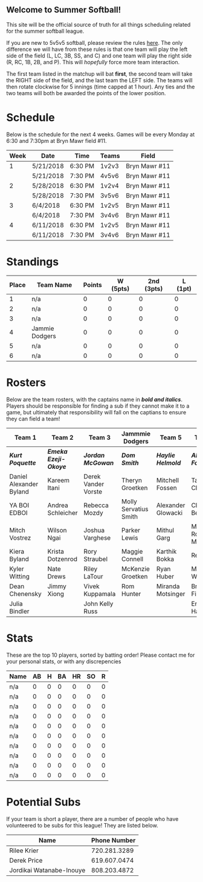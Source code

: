 ## Welcome to Summer Softball!

This site will be the official source of truth for all things scheduling related for the summer softball league. 

If you are new to 5v5v5 softball, please review the rules [here](https://static.spokanecity.org/documents/recreation/sports/tournaments/2017/softball-5v5v5-rules-2017.pdf). The only difference we will have from these rules is that one team will play the left side of the field (L, LC, 3B, SS, and C) and one team will play the right side (R, RC, 1B, 2B, and P). This will *hopefully* force more team interaction. 

The first team listed in the matchup will bat **first**, the second team will take the RIGHT side of the field, and the last team the LEFT side. The teams will then rotate clockwise for 5 innings (time capped at 1 hour). Any ties and the two teams will both be awarded the points of the lower position.

# Schedule

Below is the schedule for the next 4 weeks. Games will be every Monday at 6:30 and 7:30pm at Bryn Mawr field #11.

|Week|Date|Time|Teams|Field|
|---|---|---|---|---|
|1|5/21/2018|6:30 PM|1v2v3|Bryn Mawr #11|
||5/21/2018|7:30 PM|4v5v6|Bryn Mawr #11|
|2|5/28/2018|6:30 PM|1v2v4|Bryn Mawr #11|
||5/28/2018|7:30 PM|3v5v6|Bryn Mawr #11|
|3|6/4/2018|6:30 PM|1v2v5|Bryn Mawr #11|
||6/4/2018|7:30 PM|3v4v6|Bryn Mawr #11|
|4|6/11/2018|6:30 PM|1v2v5|Bryn Mawr #11|
||6/11/2018|7:30 PM|3v4v6|Bryn Mawr #11|

# Standings

|Place|Team Name|Points|W (5pts)|2nd (3pts)|L (1pt)|
|---|---|---|---|---|---|
|1|n/a|0|0|0|0|
|2|n/a|0|0|0|0|
|3|n/a|0|0|0|0|
|4|Jammie Dodgers|0|0|0|0|
|5|n/a|0|0|0|0|
|6|n/a|0|0|0|0|

# Rosters

Below are the team rosters, with the captains name in ***bold and italics***. Players should be responsible for finding a sub if they cannot make it to a game, but ultimately that responsibility will fall on the captians to ensure they can field a team!

|Team 1|Team 2|Team 3|Jammmie Dodgers|Team 5|Team 6|
|---|---|---|---|---|---|
|***Kurt Poquette***|***Emeka Ezeji-Okoye***|***Jordan McGowan***|***Dom Smith***|***Haylie Helmold***|***Alex Foster***|
|Daniel Alexander Byland|Kareem Itani|Derek Vander Vorste|Theryn Groetken|Mitchell Fossen|Tarah Cleveland|
|YA BOI EDBOI|Andrea Schleicher|Rebecca Mozdy|Molly Servatius Smith|Alexander Glowacki|Clay Beyers|
|Mitch Vostrez|Wilson Ngai|Joshua Varghese|Parker Lewis|Mithul Garg|Matthew Romero Moore|
|Kiera Byland|Krista Dotzenrod|Rory Straubel|Maggie Connell|Karthik Bokka|Rex Raetz|
|Kyler Witting|Nate Drews|Riley LaTour|McKenzie Groetken|Ryan Huber|Mike Wold|
|Dean Chenensky|Jimmy Xiong|Vivek Kuppamala|Rom Hunter|Miranda Motsinger|Brady Fish|
|Julia Bindler| |John Kelly Russ| | |Erin Hanson|

# Stats

These are the top 10 players, sorted by batting order! Please contact me for your personal stats, or with any discrepencies

|Name|AB|H|BA|HR|SO|R|
|---|---|---|---|---|---|---|
|n/a|0|0|0|0|0|0|
|n/a|0|0|0|0|0|0|
|n/a|0|0|0|0|0|0|
|n/a|0|0|0|0|0|0|
|n/a|0|0|0|0|0|0|
|n/a|0|0|0|0|0|0|
|n/a|0|0|0|0|0|0|
|n/a|0|0|0|0|0|0|
|n/a|0|0|0|0|0|0|
|n/a|0|0|0|0|0|0|

# Potential Subs

If your team is short a player, there are a number of people who have volunteered to be subs for this league! They are listed below. 

|Name|Phone Number|
|---|---|
|Rilee Krier|720.281.3289|
|Derek Price|619.607.0474|
|Jordikai Watanabe-Inouye|808.203.4872|
